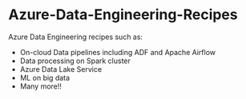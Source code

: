 # Azure-Data-Engineering-Recipes
Azure Data Engineering recipes such as:
 - On-cloud Data pipelines including ADF and Apache Airflow
 - Data processing on Spark cluster
 - Azure Data Lake Service
 - ML on big data
 - Many more!!
